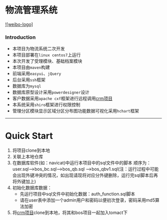 
# 物流管理系统
[![weibo-logo]](http://weibo.com/linpiaochen)
### Introduction
* 本项目为物流系统二次开发
* 本项目部署在`linux centos7`上运行
* 本次开发了受理模块、基础档案模块
* 本项目由`maven`构建
* 前端采用`easyui`、`jQuery`
* 后台采用`ssh`框架
* 数据库为`mysql`
* 数据库原型设计采用`powerdesigner`设计
* 客户数据采用`apache cxf`框架进行远程调用[crm项目](https://github.com/Scavenger-s/crm.git)
* 本系统采用`shiro`框架进行权限控制
* 管理分区模块显示区域分区分布图功能数据可视化采用`hchart`框架
---
# Quick Start
1. 将项目clone到本地
2. 关联上本地仓库
3. 在数据库软件(如：navicat)中运行本项目中的sql文件中的脚本
   顺序为：
   user.sql-->bos_bc.sql-->bos_qb.sql
   -->bos_qbv1.sql(注：运行过程中可能会出现外键冲突的情况，如出现请现将对应分外键删除，运行完sql脚本后再将外键加上)
4. 初始化数据库数据：
   * 先运行项目中sql文件中初始化数据：auth_function.sql脚本
   * 请在user表中添加一个admin用户和密码以便初次登录，密码采用md5算法加密
5. 将[crm项目](https://github.com/Scavenger-s/crm.git)clone到本地，将其和bos项目一起加入tomact下

